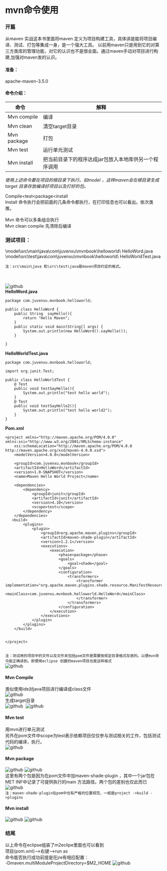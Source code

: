 mvn命令使用
============
### 开篇
从maven 实战这本书里面将maven 定义为项目构建工具，具体讲是能将项目编译、测试、打包等集成一身，是一个强大工具。
以前用maven只是用到它的对第三方类库的管理功能，对它的认识也不是很全面。通过maven手动对项目进行构建,加强对maven发的认识。
<br>
#### 准备：<br>
apache-maven-3.5.0

#### 命令介绍：

命令            | 解释
--------       | ---
Mvn compile    | 编译
Mvn clean      | 清空target目录
Mvn package    | 打包
Mvn test       | 运行单元测试
Mvn install    | 把当前目录下的程序达成jar包放入本地库供另一个程序调用


*使用上述命令要在项目的根目录下执行。如model ，这样maven会在根目录生成target 目录存放编译好项目以及打好的包。*

Compile<test<package<install  <br>
Install 命令执行会把前面的几条命令都执行，在打印信息也可以看出。依次类推。
<br>
<br>
Mvn 命令可以多条组合执行<br>
Mvn clean compile 先清除后编译
### 测试项目：
\model\src\main\java\com\juvenxu\mvnbook\helloworld\ HelloWord.java<br>
\model\src\test\java\com\juvenxu\mvnbook\helloworld\ HelloWorldTest.java<br>

`注：src\main\java 和\src\test\java是maven项目约定的格式。`<br>
<br><br>

![github](https://github.com/hhua161031/Maven/blob/master/img/mvn命令1.png) 
<br>
**HelloWord.java**
```
package com.juvenxu.mvnbook.helloworld;

public class HelloWord {
	public String  sayHello(){
		return "Hello Maven";
	}
	public static void main(String[] args) {
		System.out.println(new HelloWord().sayHello());
	}

}

```
**HelloWorldTest.java**

```
package com.juvenxu.mvnbook.helloworld;

import org.junit.Test;

public class HelloWorldTest {
	@ Test
	public void testSayHello(){
		System.out.println("test hello world");
	}
	@ Test
	public void testSayHello2(){
		System.out.println("test hello world2");
	}
}

```
**Pom.xml**
```
<project xmlns="http://maven.apache.org/POM/4.0.0" xmlns:xsi="http://www.w3.org/2001/XMLSchema-instance"
	xsi:schemaLocation="http://maven.apache.org/POM/4.0.0 http://maven.apache.org/xsd/maven-4.0.0.xsd">
	<modelVersion>4.0.0</modelVersion>

	<groupId>com.juvenxu.mvnbook</groupId>
	<artifactId>HelloWord</artifactId>
	<version>1.0-SNAPSHOT</version>
	<name>Maven Hello World Project</name>

	<dependencies>
		<dependency>
			<groupId>junit</groupId>
			<artifactId>junit</artifactId>
			<version>4.10</version>
			<scope>test</scope>
		</dependency>
	</dependencies>
   <build>
        <plugins>
            <plugin>
                <groupId>org.apache.maven.plugins</groupId>
                <artifactId>maven-shade-plugin</artifactId>
                <version>1.2.1</version>
                <executions>
                    <execution>
                        <phase>package</phase>
                        <goals>
                            <goal>shade</goal>
                        </goals>
                        <configuration>
                            <transformers>
                                <transformer implementation="org.apache.maven.plugins.shade.resource.ManifestResourceTransformer">
                                    <mainClass>com.juvenxu.mvnbook.helloworld.HelloWord</mainClass>
                                </transformer>
                            </transformers>
                        </configuration>
                    </execution>
                </executions>
            </plugin>
        </plugins>
    </build>


</project>


```

`注：测试用的项目中的文件以及文件夹包括pom文件是需要按规定目录格式存放的。以便mvn命令能正确读到。即便用eclipse 创建的maven项目也是这样格式`<br>
![github](https://github.com/hhua161031/Maven/blob/master/img/mvn命令2.png) 
<br>
#### Mvn Compile
类似使用ide对java项目进行编译成class文件<br>
![github](https://github.com/hhua161031/Maven/blob/master/img/mvn命令3.png)
<br>
生成target目录
<br>
![github](https://github.com/hhua161031/Maven/blob/master/img/mvn命令4.png) 
![github](https://github.com/hhua161031/Maven/blob/master/img/mvn命令5.png) 

#### Mvn test
用mvn进行单元测试<br>
另外在pom文件中scope为test表示依赖项目仅仅参与测试相关的工作，包括测试代码的编译，执行。<br>
![github](https://github.com/hhua161031/Maven/blob/master/img/mvn命令6.png)

#### Mvn package
![github](https://github.com/hhua161031/Maven/blob/master/img/mvn命令7.png)
![github](https://github.com/hhua161031/Maven/blob/master/img/mvn命令8.png)<br>
这里有两个包是因为在pom文件中加maven-shade-plugin ，其中一个jar包在MET INF中记录了可提供执行的main 方法路径。两个包的差别也仅此而已	
![github](https://github.com/hhua161031/Maven/blob/master/img/mvn命令9.png)<br>
`注：maven-shade-plugin在pom中也有严格的位置规范，一般是project ->build ->plugins`
#### Mvn install
![github](https://github.com/hhua161031/Maven/blob/master/img/mvn命令10.png)
![github](https://github.com/hhua161031/Maven/blob/master/img/mvn命令11.png)

### 结尾
以上命令在eclipse组装了m2eclipe里面也可以看到<br>
项目(pom.xml)-->右键-->run as <br>
命令能否执行成功前提是在jre有相应配置：<br>
-Dmaven.multiModuleProjectDirectory=$M2_HOME
![github](https://github.com/hhua161031/Maven/blob/master/img/mvn命令12.png)
